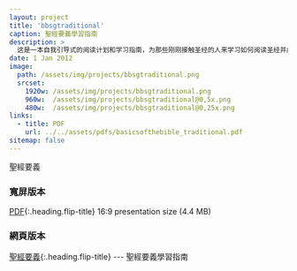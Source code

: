 ```yaml
---
layout: project
title: 'bbsgtraditional'
caption: 聖經要義學習指南
description: >
  这是一本自我引导式的阅读计划和学习指南，为那些刚刚接触圣经的人来学习如何阅读圣经并成为耶稣的追随者。
date: 1 Jan 2012
image: 
  path: /assets/img/projects/bbsgtraditional.png
  srcset: 
    1920w: /assets/img/projects/bbsgtraditional.png
    960w:  /assets/img/projects/bbsgtraditional@0,5x.png
    480w:  /assets/img/projects/bbsgtraditional@0,25x.png
links:
  - title: PDF
    url: ../../assets/pdfs/basicsofthebible_traditional.pdf
sitemap: false
---
```


聖經要義

### 寬屏版本
[PDF](../assets/pdfs/basicsofthebible_traditional.pdf){:.heading.flip-title} <span class="icon-file-pdf"></span> 16:9 presentation size (4.4 MB)

### 網頁版本
[聖經要義](../studyguide/簡介.md){:.heading.flip-title} <span class="icon-display"></span> --- 聖經要義學習指南